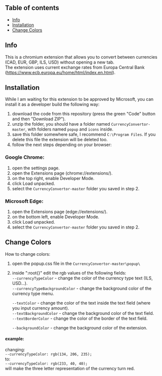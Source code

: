 
## Table of contents
* [Info](#info)
* [Installation](#installation)
* [Change Colors](#change-colors)

## Info
This is a chromium extension that allows you to convert between currencies (CAD, EUR, GBP, ILS, USD) without opening a new tab.  
The extension uses current exchange rates from Europa Central Bank (https://www.ecb.europa.eu/home/html/index.en.html).

## Installation
While I am waiting for this extension to be approved by Microsoft, you can install it as a developer build the following way:  
  
1. download the code from this repository (press the green "Code" button and then "Download ZIP").
2. unzip the folder, you should have a folder named `CurrencyConvertor-master`, with folders named `popup` and `icons` inside.
3. save this folder somewhere safe, I recommend `C:\Program Files`. If you delete this file the extension will be deleted too.
4. follow the next steps depending on your browser:
  
### Google Chrome:  
1. open the settings page.  
2. open the Extensions page (chrome://extensions/).  
3. on the top right, enable Developer Mode.  
4. click Load unpacked.  
5. select the `CurrencyConvertor-master` folder you saved in step 2.  
  
### Microsoft Edge:  
1. open the Extensions page (edge://extensions/).  
2. on the bottom left, enable Developer Mode.  
3. click Load unpacked.  
4. select the `CurrencyConvertor-master` folder you saved in step 2.  
  
## Change Colors
How to change colors:  
1. open the popup.css file in the `CurrencyConvertor-master\popup\`  
2. inside ":root{}" edit the rgb values of the following fields:  
    `--currencyTypeColor` - change the color of the currency type text (ILS, USD...).  
    `--currencyTypeBackgroundColor` - change the background color of the currency type menu.  

    `--textColor` - change the color of the text inside the text field (where you input currency amount).  
    `--textBackgroundColor` - change the background color of the text field.  
    `--textBorderColor` - change the color of the border of the text field.  

    `--backgroundColor` - change the background color of the extension.  
  
#### example:
changing:  
`--currencyTypeColor: rgb(134, 206, 235);`  
to:  
`--currencyTypeColor: rgb(233, 40, 40);`  
will make the three letter representation of the currency turn red.